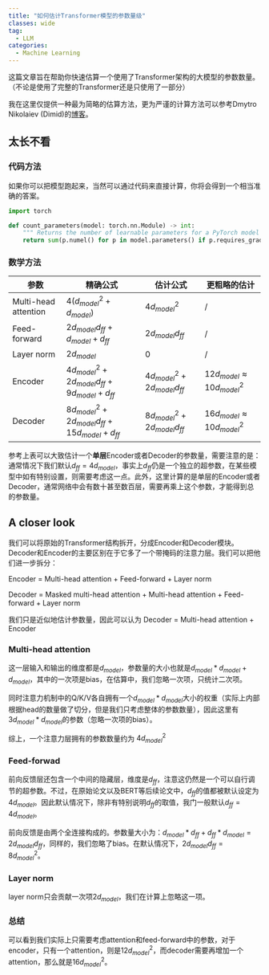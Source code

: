 ```yaml
---
title: "如何估计Transformer模型的参数量级"
classes: wide
tag:
  - LLM
categories:
  - Machine Learning
---
```


这篇文章旨在帮助你快速估算一个使用了Transformer架构的大模型的参数数量。（不论是使用了完整的Transformer还是只使用了一部分）

我在这里仅提供一种最为简略的估算方法，更为严谨的计算方法可以参考Dmytro Nikolaiev (Dimid)的[博客](https://towardsdatascience.com/how-to-estimate-the-number-of-parameters-in-transformer-models-ca0f57d8dff0)。

## 太长不看

### 代码方法

如果你可以把模型跑起来，当然可以通过代码来直接计算，你将会得到一个相当准确的答案。

```python
import torch

def count_parameters(model: torch.nn.Module) -> int:
    """ Returns the number of learnable parameters for a PyTorch model """
    return sum(p.numel() for p in model.parameters() if p.requires_grad)
```

### 数学方法

| 参数                 | 精确公式                                           | 估计公式                        | 更粗略的估计                       |
| -------------------- | -------------------------------------------------- | ------------------------------- | ---------------------------------- |
| Multi-head attention | $4(d_{model}^2+d_{model})$                         | $4d_{model}^2$                  | /                                  |
| Feed-forward         | $2d_{model}d_{ff}+d_{model}+d_{ff}$                | $2d_{model}d_{ff}$              | /                                  |
| Layer norm           | $2 d_{model}$                                      | $0$                             | /                                  |
| Encoder              | $4d_{model}^2+2d_{model}d_{ff}+9d_{model}+d_{ff}$  | $4d_{model}^2+2d_{model}d_{ff}$ | $12d_{model}\approx10 d_{model}^2$ |
| Decoder              | $8d_{model}^2+2d_{model}d_{ff}+15d_{model}+d_{ff}$ | $8d_{model}^2+2d_{model}d_{ff}$ | $16d_{model}\approx10 d_{model}^2$ |

  参考上表可以大致估计一个**单层**Encoder或者Decoder的参数量，需要注意的是：通常情况下我们默认$d_{ff}=4d_{model}$，事实上$d_{ff}$仍是一个独立的超参数，在某些模型中如有特别设置，则需要考虑这一点。此外，这里计算的是单层的Encoder或者Decoder，通常网络中会有数十甚至数百层，需要再乘上这个参数，才能得到总的参数量。

## A closer look

我们可以将原始的Transformer结构拆开，分成Encoder和Decoder模块。Decoder和Encoder的主要区别在于它多了一个带掩码的注意力层。我们可以把他们进一步拆分：

Encoder = Multi-head attention + Feed-forward + Layer norm

Decoder = Masked multi-head attention + Multi-head attention + Feed-forward + Layer norm

我们只是近似地估计参数量，因此可以认为 Decoder = Multi-head attention + Encoder

### Multi-head attention

这一层输入和输出的维度都是$d_{model}$，参数量的大小也就是$d_{model}*d_{model}+d_{model}$，其中的一次项是bias，在估算中，我们忽略一次项，只统计二次项。

同时注意力机制中的Q/K/V各自拥有一个$d_{model}*d_{model}$大小的权重（实际上内部根据head的数量做了切分，但是我们只考虑整体的参数数量），因此这里有$3d_{model}*d_{model}$的参数（忽略一次项的bias）。

综上，一个注意力层拥有的参数数量约为 $4d_{model}^2$

### Feed-forwad

前向反馈层还包含一个中间的隐藏层，维度是$d_{ff}$，注意这仍然是一个可以自行调节的超参数。不过，在原始论文以及BERT等后续论文中，$d_{ff}$的值都被默认设定为$4d_{model}$。因此默认情况下，除非有特别说明$d_{ff}$的取值，我门一般默认$d_{ff}=4d_{model}$。

前向反馈是由两个全连接构成的。参数量大小为：$d_{model}*d_{ff}+d_{ff}*d_{model}=2d_{model}d_{ff}$，同样的，我们忽略了bias。在默认情况下，$2d_{model}d_{ff}=8d_{model}^2$。

### Layer norm

layer norm只会贡献一次项$2 d_{model}$，我们在计算上忽略这一项。

### 总结

可以看到我们实际上只需要考虑attention和feed-forward中的参数，对于encoder，只有一个attention，则是$12d_{model}^2$，而decoder需要再增加一个attention，那么就是$16d_{model}^2$。



